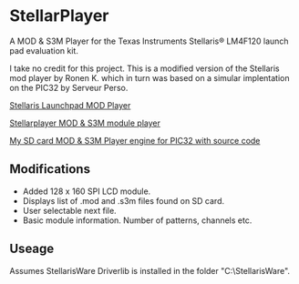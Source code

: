 # StellarPlayer

A MOD & S3M Player for the Texas Instruments Stellaris® LM4F120 launch pad evaluation kit.

I take no credit for this project. This is a modified version of the Stellaris mod player by Ronen K. which in turn was based 
on a simular implentation on the PIC32 by Serveur Perso.

[Stellaris Launchpad MOD Player](http://mobile4dev.blogspot.de/2012/11/stellaris-launchpad-mod-player.html)

[Stellarplayer MOD & S3M module player](http://mobile4dev.blogspot.de/search/label/MOD%20Player)

[My SD card MOD & S3M Player engine for PIC32 with source code](https://www.youtube.com/watch?v=i3Yl0TISQBE)

## Modifications

- Added 128 x 160 SPI LCD module.
- Displays list of .mod and .s3m files found on SD card.
- User selectable next file.
- Basic module information. Number of patterns, channels etc.

## Useage

Assumes StellarisWare Driverlib is installed in the folder "C:\StellarisWare\".
